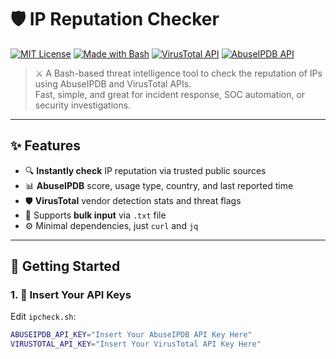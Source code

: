 # 🛡️ IP Reputation Checker

[![MIT License](https://img.shields.io/badge/license-MIT-blue.svg)](LICENSE)
[![Made with Bash](https://img.shields.io/badge/made%20with-bash-1f425f.svg)](https://www.gnu.org/software/bash/)
[![VirusTotal API](https://img.shields.io/badge/API-VirusTotal-blueviolet)](https://www.virustotal.com/)
[![AbuseIPDB API](https://img.shields.io/badge/API-AbuseIPDB-orange)](https://www.abuseipdb.com/)

> ⚔️ A Bash-based threat intelligence tool to check the reputation of IPs using AbuseIPDB and VirusTotal APIs.  
> Fast, simple, and great for incident response, SOC automation, or security investigations.

---

## ✨ Features

- 🔍 **Instantly check** IP reputation via trusted public sources
- 📊 **AbuseIPDB** score, usage type, country, and last reported time
- 🛡️ **VirusTotal** vendor detection stats and threat flags
- 📁 Supports **bulk input** via `.txt` file
- ⚙️ Minimal dependencies, just `curl` and `jq`

---

## 🚀 Getting Started

### 1. 🔐 Insert Your API Keys

Edit `ipcheck.sh`:

```bash
ABUSEIPDB_API_KEY="Insert Your AbuseIPDB API Key Here"
VIRUSTOTAL_API_KEY="Insert Your VirusTotal API Key Here"

